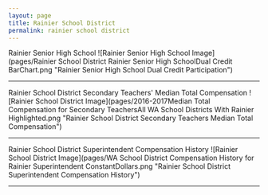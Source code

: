 ```yaml
---
layout: page
title: Rainier School District
permalink: rainier school district
---
```



Rainier Senior High School
![Rainier Senior High School Image](pages/Rainier School District Rainier Senior High SchoolDual Credit BarChart.png "Rainier Senior High School Dual Credit Participation")

___

Rainier School District Secondary Teachers' Median Total Compensation
![Rainier School District Image](pages/2016-2017Median Total Compensation for Secondary TeachersAll WA School Districts With Rainier Highlighted.png "Rainier School District Secondary Teachers Median Total Compensation")

___

Rainier School District Superintendent Compensation History
![Rainier School District Image](pages/WA School District Compensation History for Rainier Superintendent ConstantDollars.png "Rainier School District Superintendent Compensation History")

___

